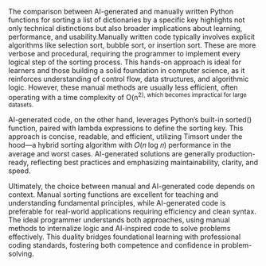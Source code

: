 The comparison between AI-generated and manually written Python functions for sorting a list of dictionaries by a specific key highlights not only technical distinctions but also broader implications about learning, performance, and usability.Manually written code typically involves explicit algorithms like selection sort, bubble sort, or insertion sort. These are more verbose and procedural, requiring the programmer to implement every logical step of the sorting process. This hands-on approach is ideal for learners and those building a solid foundation in computer science, as it reinforces understanding of control flow, data structures, and algorithmic logic. However, these manual methods are usually less efficient, often operating with a time complexity of O(n<sup>2), which becomes impractical for large datasets.

AI-generated code, on the other hand, leverages Python’s built-in sorted() function, paired with lambda expressions to define the sorting key. This approach is concise, readable, and efficient, utilizing Timsort under the hood—a hybrid sorting algorithm with 𝑂(𝑛 log 𝑛) performance in the average and worst cases. AI-generated solutions are generally production-ready, reflecting best practices and emphasizing maintainability, clarity, and speed.

Ultimately, the choice between manual and AI-generated code depends on context. Manual sorting functions are excellent for teaching and understanding fundamental principles, while AI-generated code is preferable for real-world applications requiring efficiency and clean syntax. The ideal programmer understands both approaches, using manual methods to internalize logic and AI-inspired code to solve problems effectively. This duality bridges foundational learning with professional coding standards, fostering both competence and confidence in problem-solving.
